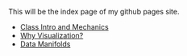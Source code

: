 ---
---
This will be the index page of my github pages site.


* [Class Intro and Mechanics](course_intro.html)
* [Why Visualization?](why_vis.html)
* [Data Manifolds](data_manifolds.html)


